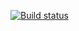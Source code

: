 [![Build status](https://ci.appveyor.com/api/projects/status/tigpcqbcmju62in9?svg=true)](https://ci.appveyor.com/project/PerepadinA/debitcarddeliverypatternapi)
